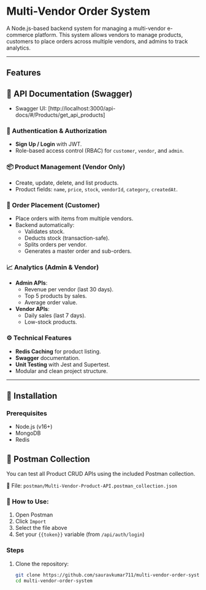 # Multi-Vendor Order System

A Node.js-based backend system for managing a multi-vendor e-commerce platform. This system allows vendors to manage products, customers to place orders across multiple vendors, and admins to track analytics.

---

## Features

## 📄 API Documentation (Swagger)
- Swagger UI: [http://localhost:3000/api-docs/#/Products/get_api_products]



### 🔐 Authentication & Authorization
- **Sign Up / Login** with JWT.
- Role-based access control (RBAC) for `customer`, `vendor`, and `admin`.

### 📦 Product Management (Vendor Only)
- Create, update, delete, and list products.
- Product fields: `name`, `price`, `stock`, `vendorId`, `category`, `createdAt`.

### 🛒 Order Placement (Customer)
- Place orders with items from multiple vendors.
- Backend automatically:
  - Validates stock.
  - Deducts stock (transaction-safe).
  - Splits orders per vendor.
  - Generates a master order and sub-orders.

### 📈 Analytics (Admin & Vendor)
- **Admin APIs**:
  - Revenue per vendor (last 30 days).
  - Top 5 products by sales.
  - Average order value.
- **Vendor APIs**:
  - Daily sales (last 7 days).
  - Low-stock products.

### ⚙️ Technical Features
- **Redis Caching** for product listing.
- **Swagger** documentation.
- **Unit Testing** with Jest and Supertest.
- Modular and clean project structure.

---

## 🧰 Installation

### Prerequisites
- Node.js (v16+)
- MongoDB
- Redis

## 📮 Postman Collection

You can test all Product CRUD APIs using the included Postman collection.

📁 File: `postman/Multi-Vendor-Product-API.postman_collection.json`

### 🚀 How to Use:
1. Open Postman
2. Click `Import`
3. Select the file above
4. Set your `{{token}}` variable (from `/api/auth/login`)



### Steps

1. Clone the repository:
   ```bash
   git clone https://github.com/sauravkumar711/multi-vendor-order-system
   cd multi-vendor-order-system
